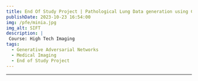 ```yaml
---
title: End Of Study Project | Pathological Lung Data generation using CycleGan
publishDate: 2023-10-23 16:54:00
img: /pfe/minia.jpg
img_alt: SIFT
description: |
 Course: High Tech Imaging
tags:
  - Generative Adversarial Networks
  - Medical Imaging
  - End of Study Project
---
```

<style>
  pre{
    border-radius: 5px;
    margin: 0 2px;
    background-color: #f2f2f2;
  }
</style>

---